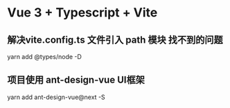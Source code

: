 # Vue 3 + Typescript + Vite

## 解决vite.config.ts 文件引入 path 模块 找不到的问题

yarn add @types/node -D

## 项目使用 ant-design-vue UI框架

yarn add ant-design-vue@next -S
